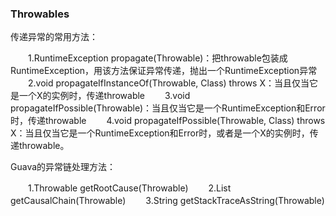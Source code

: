 ### Throwables

传递异常的常用方法：

　　1.RuntimeException propagate(Throwable)：把throwable包装成RuntimeException，用该方法保证异常传递，抛出一个RuntimeException异常
　　2.void propagateIfInstanceOf(Throwable, Class<X extends Exception>) throws X：当且仅当它是一个X的实例时，传递throwable
　　3.void propagateIfPossible(Throwable)：当且仅当它是一个RuntimeException和Error时，传递throwable
　　4.void propagateIfPossible(Throwable, Class<X extends Throwable>) throws X：当且仅当它是一个RuntimeException和Error时，或者是一个X的实例时，传递throwable。



Guava的异常链处理方法：

　　1.Throwable getRootCause(Throwable)
　　2.List<Throwable> getCausalChain(Throwable)
　　3.String getStackTraceAsString(Throwable)